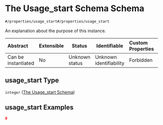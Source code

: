 # The Usage_start Schema Schema

```txt
#/properties/usage_start#/properties/usage_start
```

An explanation about the purpose of this instance.


| Abstract            | Extensible | Status         | Identifiable            | Custom Properties | Additional Properties | Access Restrictions | Defined In                                                                                       |
| :------------------ | ---------- | -------------- | ----------------------- | :---------------- | --------------------- | ------------------- | ------------------------------------------------------------------------------------------------ |
| Can be instantiated | No         | Unknown status | Unknown identifiability | Forbidden         | Allowed               | none                | [policy_transaction.schema.json\*](../out/policy_transaction.schema.json "open original schema") |

## usage_start Type

`integer` ([The Usage_start Schema](policy_transaction-properties-the-usage_start-schema.md))

## usage_start Examples

```json
0
```
